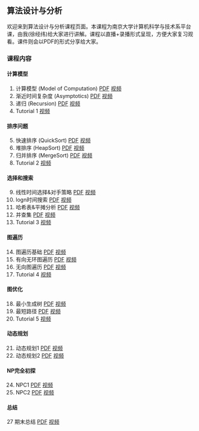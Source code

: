 ## 算法设计与分析

欢迎来到算法设计与分析课程页面。本课程为南京大学计算机科学与技术系平台课，由我(徐经纬)给大家进行讲解。课程以直播+录播形式呈现，方便大家复习观看。课件则会以PDF的形式分享给大家。

### 课程内容

#### 计算模型
1. 计算模型 (Model of Computation) [PDF](slides/L1.pdf) [视频](https://www.bilibili.com/video/BV1oo4y1v7yG)
2. 渐近时间复杂度 (Asymptotics) [PDF](slides/L2.pdf) [视频](https://www.bilibili.com/video/BV1oT411S7tC)
3. 递归 (Recursion) [PDF](slides/L3.pdf) [视频](https://www.bilibili.com/video/BV1NX4y1X7rd)
4. Tutorial 1 [视频](https://www.bilibili.com/video/BV1DD4y1u7zt) 
#### 排序问题
5. 快速排序 (QuickSort) [PDF](slides/L4.pdf) [视频](https://www.bilibili.com/video/BV13D4y1M7Ri)
6. 堆排序 (HeapSort) [PDF](slides/L5.pdf) [视频](https://www.bilibili.com/video/BV1654y1T78P)
7. 归并排序 (MergeSort) [PDF](slides/L6.pdf) [视频](https://www.bilibili.com/video/BV1n24y1t7h4)
8. Tutorial 2 [视频](https://www.bilibili.com/video/BV1q24y1u7zK) 
#### 选择和搜索
9. 线性时间选择&对手策略 [PDF](slides/L7.pdf) [视频](https://www.bilibili.com/video/BV12c411j7L6)
10. logn时间搜索 [PDF](slides/L8.pdf) [视频](https://www.bilibili.com/video/BV17Y4y1Q7W4)
11.  哈希表&平摊分析 [PDF](slides/L9.pdf) [视频](https://www.bilibili.com/video/BV1W84y1g7me)
12. 并查集 [PDF](slides/L10.pdf) [视频](https://www.bilibili.com/video/BV1Hk4y1i7ip)
13. Tutorial 3 [视频](https://www.bilibili.com/video/BV1H84y1u7Kp) 
#### 图遍历
14. 图遍历基础 [PDF](slides/L11.pdf) [视频](https://www.bilibili.com/video/BV1iM4y117Hk)
15. 有向无环图遍历 [PDF](slides/L12.pdf) [视频](https://www.bilibili.com/video/BV16s4y197z5)
16. 无向图遍历 [PDF](slides/L13.pdf) [视频](https://www.bilibili.com/video/BV1Ws4y1c7CW)
17. Tutorial 4 [视频](https://www.bilibili.com/video/BV1Us4y1D7Aq) 
#### 图优化
18. 最小生成树 [PDF](slides/L14.pdf) [视频](https://www.bilibili.com/video/BV1ig4y157ZY)
19. 最短路径 [PDF](slides/L15.pdf) [视频](https://www.bilibili.com/video/BV1bu41147xb)
20. Tutorial 5 [视频](https://www.bilibili.com/video/BV1n24y1K7re)
#### 动态规划
21. 动态规划1 [PDF](slides/L16.pdf) [视频](https://www.bilibili.com/video/BV1Wc411A7Yf)
22. 动态规划2 [PDF](slides/L17.pdf) [视频](https://www.bilibili.com/video/BV1nL411q73Y)
#### NP完全初探
24.  NPC1 [PDF](slides/L18.pdf) [视频](https://www.bilibili.com/video/BV1Au411x72w)
25.  NPC2 [PDF](slides/L19.pdf) [视频](https://www.bilibili.com/video/BV1Wg4y1F7aC)
#### 总结
27   期末总结 [PDF](slides/L20.pdf) [视频](https://www.bilibili.com/video/BV1sh4y197oP)
<!-- ### 课程作业 -->

<!-- 本课程作业均来自黄宇老师的《算法设计与分析》第二版内容，题号见 [作业](P7.pdf) (作业题已全部更新完毕) -->